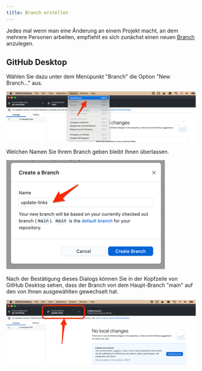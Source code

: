 ```yaml
---
title: Branch erstellen
---
```


Jedes mal wenn man eine Änderung an einem Projekt macht, an dem mehrere Personen arbeiten, empfiehlt es sich zunächst einen neuen [Branch](https://www.atlassian.com/de/git/tutorials/using-branches) anzulegen.

## GitHub Desktop

Wählen Sie dazu unter dem Menüpunkt "Branch" die Option "New Branch..." aus.

![Menü: Branch erstellen](./img/desktop_menu_branch.png)

Welchen Namen Sie Ihrem Branch geben bleibt Ihnen überlassen.

![Branch benennen](./img/desktop_branch_name.png)

Nach der Bestätigung dieses Dialogs können Sie in der Kopfzeile von GitHub Desktop sehen, dass der Branch von dem Haupt-Branch "main" auf den von Ihnen ausgewählten gewechselt hat.

![Branch Anzeige](./img/desktop_branch_view.png)
